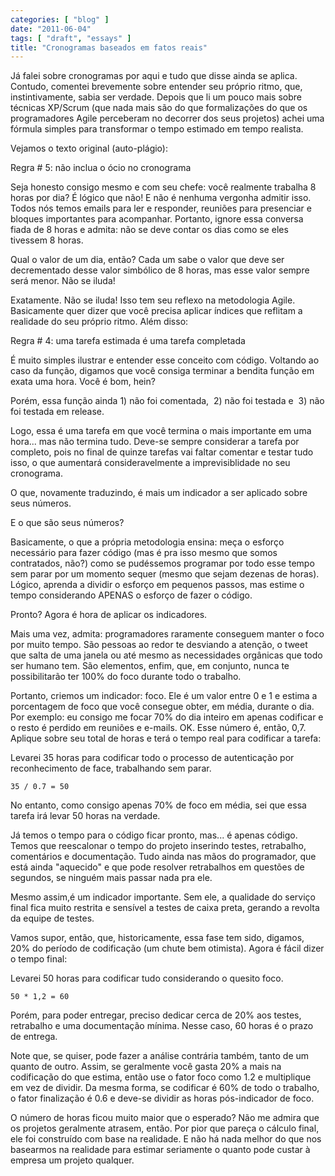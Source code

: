 ```yaml
---
categories: [ "blog" ]
date: "2011-06-04"
tags: [ "draft", "essays" ]
title: "Cronogramas baseados em fatos reais"
---
```

Já falei sobre cronogramas por aqui e tudo que disse ainda se
aplica. Contudo, comentei brevemente sobre entender seu próprio ritmo,
que, instintivamente, sabia ser verdade. Depois que li um pouco mais sobre
técnicas XP/Scrum (que nada mais são do que formalizações do que os
programadores Agile perceberam no decorrer dos seus projetos) achei uma
fórmula simples para transformar o tempo estimado em tempo realista.

Vejamos o texto original (auto-plágio):

Regra # 5: não inclua o ócio no cronograma

Seja honesto consigo mesmo e com seu chefe: você realmente trabalha 8
horas por dia? É lógico que não! E não é nenhuma vergonha admitir
isso. Todos nós temos emails para ler e responder, reuniões para
presenciar e bloques importantes para acompanhar. Portanto, ignore essa
conversa fiada de 8 horas e admita: não se deve contar os dias como se
eles tivessem 8 horas.

Qual o valor de um dia, então? Cada um sabe o valor que deve ser
decrementado desse valor simbólico de 8 horas, mas esse valor sempre
será menor. Não se iluda!

Exatamente. Não se iluda! Isso tem seu reflexo na metodologia
Agile. Basicamente quer dizer que você precisa aplicar índices que
reflitam a realidade do seu próprio ritmo. Além disso:

Regra # 4: uma tarefa estimada é uma tarefa completada

É muito simples ilustrar e entender esse conceito com código. Voltando
ao caso da função, digamos que você consiga terminar a bendita função
em exata uma hora. Você é bom, hein?

Porém, essa função ainda 1) não foi comentada,  2) não foi
testada e  3) não foi testada em release.

Logo, essa é uma tarefa em que você termina o mais importante em uma
hora... mas não termina tudo. Deve-se sempre considerar a tarefa por
completo, pois no final de quinze tarefas vai faltar comentar e testar
tudo isso, o que aumentará consideravelmente a imprevisiblidade no seu
cronograma.

O que, novamente traduzindo, é mais um indicador a ser aplicado sobre
seus números.

E o que são seus números?

Basicamente, o que a própria metodologia ensina: meça o esforço
necessário para fazer código (mas é pra isso mesmo que somos
contratados, não?) como se pudéssemos programar por todo esse tempo sem
parar por um momento sequer (mesmo que sejam dezenas de horas). Lógico,
aprenda a dividir o esforço em pequenos passos, mas estime o tempo
considerando APENAS o esforço de fazer o código.

Pronto? Agora é hora de aplicar os indicadores.

Mais uma vez, admita: programadores raramente conseguem manter o foco
por muito tempo. São pessoas ao redor te desviando a atenção, o tweet
que salta de uma janela ou até mesmo as necessidades orgânicas que
todo ser humano tem. São elementos, enfim, que, em conjunto, nunca te
possibilitarão ter 100% do foco durante todo o trabalho.

Portanto, criemos um indicador: foco. Ele é um valor entre 0 e 1
e estima a porcentagem de foco que você consegue obter, em média,
durante o dia. Por exemplo: eu consigo me focar 70% do dia inteiro em
apenas codificar e o resto é perdido em reuniões e e-mails. OK. Esse
número é, então, 0,7. Aplique sobre seu total de horas e terá o
tempo real para codificar a tarefa:

Levarei 35 horas para codificar todo o processo de autenticação por
reconhecimento de face, trabalhando sem parar.

    
    35 / 0.7 = 50

No entanto, como consigo apenas 70% de foco em média, sei que essa
tarefa irá levar 50 horas na verdade.

Já temos o tempo para o código ficar pronto, mas... é apenas
código. Temos que reescalonar o tempo do projeto inserindo testes,
retrabalho, comentários e documentação. Tudo ainda nas mãos do
programador, que está ainda "aquecido" e que pode resolver retrabalhos
em questões de segundos, se ninguém mais passar nada pra ele.

Mesmo assim,é um indicador importante. Sem ele, a qualidade do serviço
final fica muito restrita e sensível a testes de caixa preta, gerando
a revolta da equipe de testes.

Vamos supor, então, que, historicamente, essa fase tem sido, digamos,
20% do período de codificação (um chute bem otimista). Agora é fácil
dizer o tempo final:

Levarei 50 horas para codificar tudo considerando o quesito foco.

    
    50 * 1,2 = 60

Porém, para poder entregar, preciso dedicar cerca de 20% aos testes,
retrabalho e uma documentação mínima. Nesse caso, 60 horas é o prazo
de entrega.

Note que, se quiser, pode fazer a análise contrária também, tanto
de um quanto de outro. Assim, se geralmente você gasta 20% a mais
na codificação do que estima, então use o fator foco como 1.2 e
multiplique em vez de dividir. Da mesma forma, se codificar é 60%
de todo o trabalho, o fator finalização é 0.6 e deve-se dividir as
horas pós-indicador de foco.

O número de horas ficou muito maior que o esperado? Não me admira que
os projetos geralmente atrasem, então. Por pior que pareça o cálculo
final, ele foi construído com base na realidade. E não há nada melhor
do que nos basearmos na realidade para estimar seriamente o quanto pode
custar à empresa um projeto qualquer.
